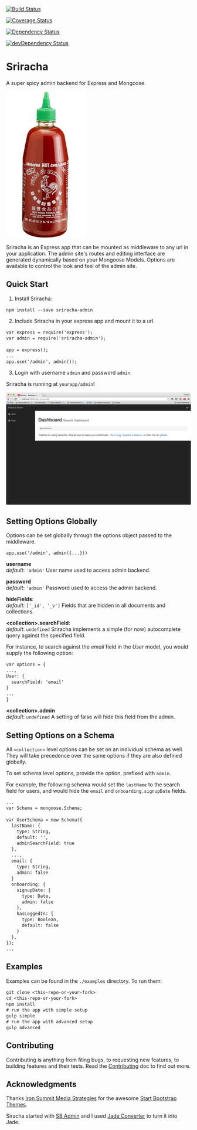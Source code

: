 [![Build Status](https://travis-ci.org/hdngr/sriracha.svg?branch=master)](https://travis-ci.org/hdngr/sriracha)

[![Coverage Status](https://coveralls.io/repos/hdngr/sriracha/badge.svg?branch=master&service=github)](https://coveralls.io/github/hdngr/sriracha?branch=master)

[![Dependency Status](https://david-dm.org/hdngr/sriracha.svg)](https://david-dm.org/hdngr/sriracha)

[![devDependency Status](https://david-dm.org/hdngr/sriracha/dev-status.svg)](https://david-dm.org/hdngr/sriracha#info=devDependencies)

# Sriracha
A super spicy admin backend for Express and Mongoose.

![Image of Sriracha](_img/sriracha.jpg)

Sriracha is an Express app that can be mounted as middleware to any url in your application.  The admin site's routes and editing interface are generated dynamically based on your Mongoose Models.  Options are available to control the look and feel of the admin site.

## Quick Start
1. Install Sriracha:

  ```
  npm install --save sriracha-admin
  ```

2. Include Sriracha in your express app and mount it to a url.

  ```
  var express = require('express');
  var admin = require('sriracha-admin');

  app = express();
  ...
  app.use('/admin', admin());
  ```

3. Login with username `admin` and password `admin`.

  Sriracha is running at `yourapp/admin`!

![Image of Sriracha Landing Page](_img/landing.png)

## Setting Options Globally
Options can be set globally through the options object passed to the middleware.
  
  ```
  app.use('/admin', admin({...}))
  ```

**username**<br> 
*default*: `'admin'` User name used to access admin backend. 

**password**<br>
*default*: `'admin'` Password used to access the admin backend.

**hideFields**:<br>
*default*: `['_id', '_v']` Fields that are hidden in all documents and collections.

**\<collection\>.searchField**:<br>
*default*: `undefined` Sriracha implements a simple (for now) autocomplete query against the specified field.

For instance, to search against the *email* field in the *User* model, you would supply the following option:

```
var options = {
...,
User: {
  searchField: 'email'
}
...
}
```

**\<collection\>.admin**<br>
*default*: `undefined` A setting of false will hide this field from the admin.


## Setting Options on a Schema
All `<collection>` level options can be set on an individual schema as well. They will take precedence over the same options if they are also defined globally.  

To set schema level options, provide the option, prefixed with `admin`.

For example, the following schema would set the `lastName` to the search field for users, and would hide the `email` and `onboarding.signupDate` fields.
    
  ```
  ...
  var Schema = mongoose.Schema;

  var UserSchema = new Schema({
    lastName: {
      type: String,
      default: '',
      adminSearchField: true
    },
    ...,
    email: {
      type: String,
      admin: false
    }
    onboarding: {
      signupDate: {
        type: Date,
        admin: false
      },
      hasLoggedIn: {
        type: Boolean,
        default: false
      }
    },
  });
  ...
  ```

## Examples
Examples can be found in the `./examples` directory.  To run them:

```
git clone <this-repo-or-your-fork>
cd <this-repo-or-your-fork>
npm install
# run the app with simple setup
gulp simple
# run the app with advanced setup
gulp advanced
```

## Contributing
Contributing is anything from filing bugs, to requesting new features, to building features and their tests.  Read the [Contributing](./Contributing.md) doc to find out more.

## Acknowledgments
Thanks [Iron Summit Media Strategies](http://www.ironsummitmedia.com/) for the awesome [Start Bootstrap Themes](http://startbootstrap.com/).

Siracha started with [SB Admin](http://startbootstrap.com/template-overviews/sb-admin/) and I used [Jade Converter](http://html2jade.org/) to turn it into Jade.
